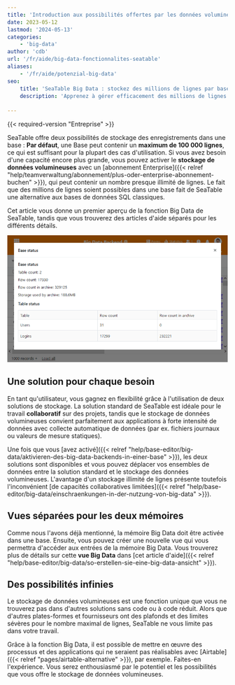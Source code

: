 ```yaml
---
title: 'Introduction aux possibilités offertes par les données volumineuses'
date: 2023-05-12
lastmod: '2024-05-13'
categories:
    - 'big-data'
author: 'cdb'
url: '/fr/aide/big-data-fonctionnalites-seatable'
aliases:
    - '/fr/aide/potenzial-big-data'
seo:
    title: 'SeaTable Big Data : stockez des millions de lignes par base'
    description: 'Apprenez à gérer efficacement des millions de lignes dans SeaTable grâce au stockage Big Data pour chaque base.'

---
```


{{< required-version "Entreprise" >}}

SeaTable offre deux possibilités de stockage des enregistrements dans une base : **Par défaut**, une Base peut contenir un **maximum de 100 000 lignes**, ce qui est suffisant pour la plupart des cas d'utilisation. Si vous avez besoin d'une capacité encore plus grande, vous pouvez activer le **stockage de données volumineuses** avec un [abonnement Enterprise]({{< relref "help/teamverwaltung/abonnement/plus-oder-enterprise-abonnement-buchen" >}}), qui peut contenir un nombre presque illimité de lignes. Le fait que des millions de lignes soient possibles dans une base fait de SeaTable une alternative aux bases de données SQL classiques.

Cet article vous donne un premier aperçu de la fonction Big Data de SeaTable, tandis que vous trouverez des articles d'aide séparés pour les différents détails.

![Le backend Big data en action](images/SeaTable-3.1-Base-Stats-with-Big-Data.png)

## Une solution pour chaque besoin

En tant qu'utilisateur, vous gagnez en flexibilité grâce à l'utilisation de deux solutions de stockage. La solution standard de SeaTable est idéale pour le travail **collaboratif** sur des projets, tandis que le stockage de données volumineuses convient parfaitement aux applications à forte intensité de données avec collecte automatique de données (par ex. fichiers journaux ou valeurs de mesure statiques).

Une fois que vous [avez activé]({{< relref "help/base-editor/big-data/aktivieren-des-big-data-backends-in-einer-base" >}}), les deux solutions sont disponibles et vous pouvez déplacer vos ensembles de données entre la solution standard et le stockage des données volumineuses. L'avantage d'un stockage illimité de lignes présente toutefois l'inconvénient [de capacités collaboratives limitées]({{< relref "help/base-editor/big-data/einschraenkungen-in-der-nutzung-von-big-data" >}}).

## Vues séparées pour les deux mémoires

Comme nous l'avons déjà mentionné, la mémoire Big Data doit être activée dans une base. Ensuite, vous pouvez créer une nouvelle vue qui vous permettra d'accéder aux entrées de la mémoire Big Data. Vous trouverez plus de détails sur cette **vue Big Data** dans [cet article d'aide]({{< relref "help/base-editor/big-data/so-erstellen-sie-eine-big-data-ansicht" >}}).

## Des possibilités infinies

Le stockage de données volumineuses est une fonction unique que vous ne trouverez pas dans d'autres solutions sans code ou à code réduit. Alors que d'autres plates-formes et fournisseurs ont des plafonds et des limites sévères pour le nombre maximal de lignes, SeaTable ne vous limite pas dans votre travail.

Grâce à la fonction Big Data, il est possible de mettre en œuvre des processus et des applications qui ne seraient pas réalisables avec [Airtable]({{< relref "pages/airtable-alternative" >}}), par exemple. Faites-en l'expérience. Vous serez enthousiasmé par le potentiel et les possibilités que vous offre le stockage de données volumineuses.
